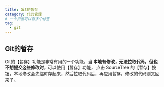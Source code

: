 ```yaml
---
title: Git的暂存
category: 代码管理
# 一个页面可以有多个标签
tag:
  - git
---
```


## Git的暂存

Git的【暂存】功能是非常有用的一个功能，当 **本地有修改，无法拉取代码，但也不想提交这些修改时**，可以使用【暂存】功能，
点击 SourceTree 的【暂存】按钮，本地修改会先临时存起来，然后拉取代码后，再应用暂存，修改的代码则又回来了。
